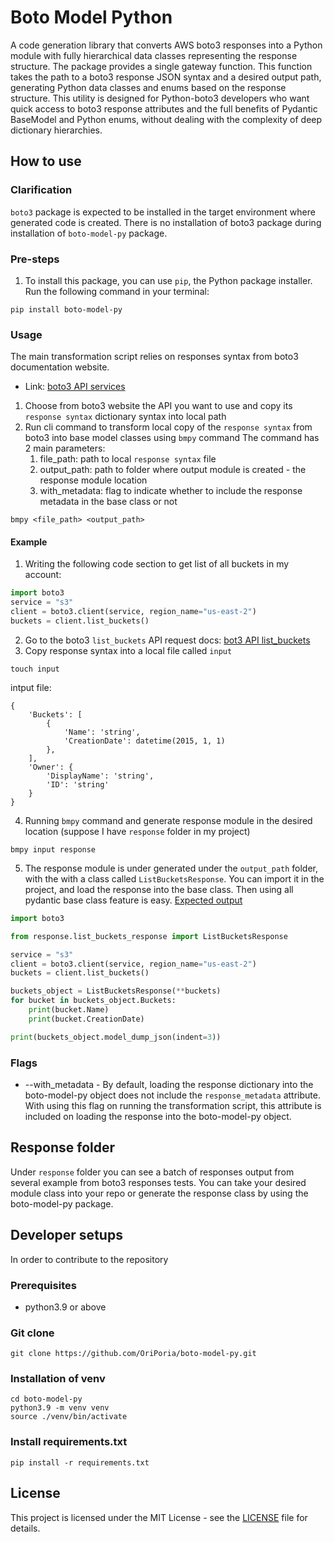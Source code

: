 # Boto Model Python
A code generation library that converts AWS boto3 responses into a Python module with fully hierarchical data classes 
representing the response structure.
The package provides a single gateway function. This function takes the path to a boto3 response JSON syntax and a 
desired output path, generating Python data classes and enums based on the response structure.
This utility is designed for Python-boto3 developers who want quick access to boto3 response attributes and the full 
benefits of Pydantic BaseModel and Python enums, without dealing with the complexity of deep dictionary hierarchies.
## How to use
### Clarification
`boto3` package is expected to be installed in the target environment where generated code is created. There is no 
installation of boto3 package during installation of `boto-model-py` package.
### Pre-steps
1. To install this package, you can use `pip`, the Python package installer. Run the following command in your terminal:
```shell
pip install boto-model-py
```
### Usage
The main transformation script relies on responses syntax from boto3 documentation website.
- Link: [boto3 API services](https://boto3.amazonaws.com/v1/documentation/api/latest/reference/services/index.html)
1. Choose from boto3 website the API you want to use and copy its `response syntax` dictionary syntax into local path
2. Run cli command to transform local copy of the `response syntax` from boto3 into base model classes using `bmpy` command
The command has 2 main parameters:
   1. file_path: path to local `response syntax` file
   2. output_path: path to folder where output module is created - the response module location
   3. with_metadata: flag to indicate whether to include the response metadata in the base class or not 
```shell
bmpy <file_path> <output_path>
```
#### Example
1. Writing the following code section to get list of all buckets in my account:

```python
import boto3
service = "s3"
client = boto3.client(service, region_name="us-east-2")
buckets = client.list_buckets()
```
2. Go to the boto3 `list_buckets` API request docs: [bot3 API list_buckets](https://boto3.amazonaws.com/v1/documentation/api/latest/reference/services/s3/client/list_buckets.html)
3. Copy response syntax into a local file called `input`
```shell
touch input
```
intput file:
```text
{
    'Buckets': [
        {
            'Name': 'string',
            'CreationDate': datetime(2015, 1, 1)
        },
    ],
    'Owner': {
        'DisplayName': 'string',
        'ID': 'string'
    }
}
```
4. Running `bmpy` command and generate response module in the desired location (suppose I have `response` folder in my project)
```shell
bmpy input response
```
5. The response module is under generated under the `output_path` folder, with the with a class called `ListBucketsResponse`. 
You can import it in the project, and load the response into the base class. Then using all pydantic base class feature is easy.
[Expected output](tests/unit_tests/files/expected_list_buckets_response.txt) 
```python
import boto3

from response.list_buckets_response import ListBucketsResponse

service = "s3"
client = boto3.client(service, region_name="us-east-2")
buckets = client.list_buckets()

buckets_object = ListBucketsResponse(**buckets)
for bucket in buckets_object.Buckets:
    print(bucket.Name)
    print(bucket.CreationDate)

print(buckets_object.model_dump_json(indent=3))
```
### Flags
- --with_metadata - By default, loading the response dictionary into the boto-model-py object does not include the 
`response_metadata` attribute. With using this flag on running the transformation script, this attribute is included
on loading the response into the boto-model-py object.
## Response folder
Under `response` folder you can see a batch of responses output from several example from boto3 responses tests. You can
take your desired module class into your repo or generate the response class by using the boto-model-py package.
## Developer setups
In order to contribute to the repository
### Prerequisites
- python3.9 or above
### Git clone
```shell
git clone https://github.com/OriPoria/boto-model-py.git
```
### Installation of venv
```shell
cd boto-model-py
python3.9 -m venv venv
source ./venv/bin/activate
```
### Install requirements.txt
```shell
pip install -r requirements.txt
```

## License

This project is licensed under the MIT License - see the [LICENSE](LICENSE) file for details.